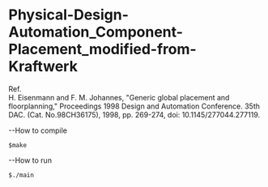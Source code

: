 # Physical-Design-Automation_Component-Placement_modified-from-Kraftwerk
Ref.<br>
H. Eisenmann and F. M. Johannes, "Generic global placement and floorplanning," Proceedings 1998 Design and Automation Conference. 35th DAC. (Cat. No.98CH36175), 1998, pp. 269-274, doi: 10.1145/277044.277119.

--How to compile<br>
```
$make
```
--How to run<br>
```
$./main
```
